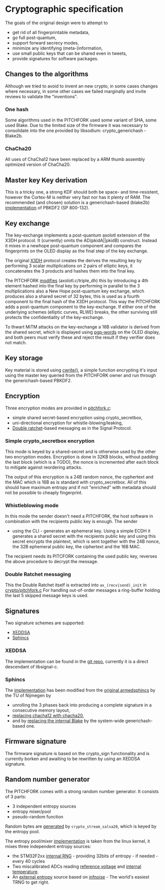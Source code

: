 # Cryptographic specification

The goals of the original design were to attempt to

- get rid of all fingerprintable metadata,
- go full post-quantum,
- support forward secrecy modes,
- minimize any identifying (meta-)information,
- use small public keys that can be shared even in tweets,
- provide signatures for software packages.

## Changes to the algorithms

Although we tried to avoid to invent an new crypto, in some cases
changes where necessary, in some other cases we failed marginally and
invite reviews to validate the "inventions".

### One hash

Some algorithms used in the PITCHFORK used some variant of SHA, some
used Blake. Due to the limited size of the firmware it was necessary
to consolidate into the one provided by libsodium:
crypto_generichash - Blake2b.

### ChaCha20

All uses of ChaCha12 have been replaced by a ARM thumb assembly
optimized version of ChaCha20.

## Master key Key derivation

This is a tricky one, a strong KDF should both be space- and
time-resistent, however the Cortex-M is neither very fast nor has it
plenty of RAM. The recommended (and chosen) solution is a generichash-based (blake2b)
[implementation](../git/firmware/tree/crypto/pbkdf2_generichash.c) of PBKDF2 (SP 800-132).

## Key exchange

The key-exchange implements a post-quantum axolotl extension of the
X3DH protocol. It (currently) omits the AD(pkidA||pkidB)
construct. Instead it mixes in a newhope post-quantum component and
compares the fingerprints on the OLED display as the final step of the
key exchange.

The original [X3DH](https://whispersystems.org/docs/specifications/x3dh/) protocol creates the derives the resulting key by
performing 3 scalar multiplications on 2 pairs of elliptic keys, it
concatenates the 3 products and hashes them into the final key.

The PITCHFORK
[modifies](../git/firmware/tree/crypto/axolotl.c#n70) (axolotl.c/triple_dh)
this by introducing a 4th element hashed into the final key by
performing in parallel to the 3 multiplications also a New Hope
post-quantum key exchange, which produces also a shared secret of 32
bytes, this is used as a fourth component to the final hash of the
X3DH protocol.  This way the PITCHFORK adds a post-quantum component
to the key-exchange. If either one of the underlying schemes (elliptic
curves, RLWE) breaks, the other surviving still protects the
confidentiality of the key-exchange.

To thwart MiTM attacks on the key-exchange a 16B validator is derived
from the shared secret, which is displayed
using [pgp-words](https://en.wikipedia.org/wiki/PGP_word_list) on the
OLED display, and both peers must verify these and reject the result
if they verifier does not match.

## Key storage

Key material is stored using [cwrite()](../git/firmware/tree/crypto/pf_store.c#n83),
a simple function encrypting it's input using the master key queried
from the PITCHFORK owner and run through the generichash-based PBKDF2.

## Encryption

Three encryption modes are provided in [pitchfork.c](../git/firmware/tree/crypto/pitchfork.c):

- simple shared secret-based encryption using crypto_secretbox,
- uni-directional encryption for whistle-blowing/leaking,
- [Double ratchet](https://whispersystems.org/docs/specifications/doubleratchet/)-based messaging as in the Signal Protocol.

### Simple crypto_secretbox encryption

This mode is keyed by a shared-secret and is otherwise used by the
other two encryption modes. Encryption is done in 32KB blocks,
without padding the last block (which is a TODO), the nonce is
incremented after each block to mitigate against reordering attacks.

The output of this encryption is a 24B random nonce, the cyphertext
and the MAC which is 16B as is standard with crypto_secretbox. All of
this should have maximum entropy and if not "enriched" with metadata
should not be possible to cheaply fingerprint.

### Whistleblowing mode

In this mode the sender doesn't need a PITCHFORK, the host software in
combination with the recipients public key is enough. The sender
- using the CLI - generates an ephemeral key. Using a simple ECDH it
generates a shared secret with the recipients public key and using
this secret encrypts the plaintext, which is sent together with the
24B nonce, the 32B ephemeral public key, the ciphertext and the 16B
MAC.

The recipient needs its PITCFORK containing the used public key,
reverses the above procedure to decrypt the message.

### Double Ratchet messaging

This the Double Ratchet itself is extracted into `ax_(recv|send)_init`
in [crypto/pitchfork.c](../git/firmware/tree/crypto/pitchfork.c) For
handling out-of-order messages a ring-buffer holding the last 5
skipped message keys is used.

## Signatures

Two signature schemes are supported:

- [XEDDSA](https://whispersystems.org/docs/specifications/xeddsa/)
- [Sphincs](https://sphincs.cr.yp.to/index.html)

### XEDDSA
The implementation can be found in the [git repo](../git/xeddsa/),
currently it is a direct descendant of libsignal-c.

### Sphincs
The [implementation](../git/pitchforkedsphincs/) has been modified
from the [original armedsphincs](https://eprint.iacr.org/2015/1042) by
the TU of Nijmegen by

- unrolling the 3 phases back into producing a complete signature in a
  consecutive memory layout,
- [replacing chacha12 with chacha20](../git/pitchforkedsphincs/commit/?id=596a98736e33795fc06f2b5478274cefa6719ea4),
- and by [replacing the internal Blake](../git/pitchforkedsphincs/commit/?id=97d6223a051d6c15a9a5e4cabe6f8565c58c2c60) by the system-wide generichash-based one.

## Firmware signature

The firmware signature is based on the crypto_sign functionality and
is currently borken and awaiting to be rewritten by using an XEDDSA
signature.

## Random number generator

The PITCHFORK comes with a strong random number generator. It consists
of 3 parts:

- 3 independent entropy sources
- entropy mixer/pool
- pseudo-random function

Random bytes
are [generated](../git/firmware/tree/crypto/randombytes_pitchfork.c)
by `crypto_stream_salsa20`, which is keyed by the entropy pool.

The entropy pool/mixer [implementation](../git/firmware/tree/crypto/mixer.c) is taken from the linux kernel,
it mixes three independent entropy sources:

- the STM32F2xx [internal RNG](../git/firmware/tree/core/rng.c) - providing 32bits of entropy - if needed - every 40 cycles
- Two miscalibrated ADCs reading [reference voltage](../git/firmware/tree/core/adc.c#n103) and [internal temperature](../git/firmware/tree/core/adc.c#n91).
- An [external entropy](../git/firmware/tree/core/xentropy.c) source based on [infnoise](https://github.com/waywardgeek/infnoise) - The world's easiest TRNG to get right.

